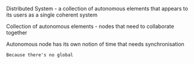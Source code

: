 
Distributed System - a collection of autonomous elements that appears to its users as a single coherent system

Collection of autonomous elements - nodes that need to collaborate together

Autonomous node has its own notion of time that needs synchronisation

	Because there's no global